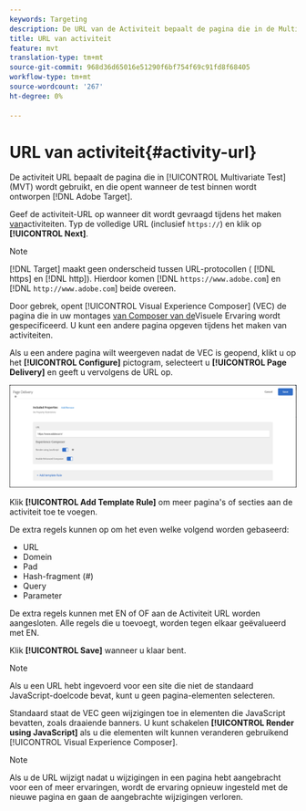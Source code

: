 ```yaml
---
keywords: Targeting
description: De URL van de Activiteit bepaalt de pagina die in de Multivariate Test (MVT) wordt gebruikt, en die opent wanneer de test in Adobe Target wordt ontworpen.
title: URL van activiteit
feature: mvt
translation-type: tm+mt
source-git-commit: 968d36d65016e51290f6bf754f69c91fd8f68405
workflow-type: tm+mt
source-wordcount: '267'
ht-degree: 0%

---
```



# URL van activiteit{#activity-url}

De activiteit URL bepaalt de pagina die in [!UICONTROL Multivariate Test] (MVT) wordt gebruikt, en die opent wanneer de test binnen wordt ontworpen [!DNL Adobe Target].

Geef de activiteit-URL op wanneer dit wordt gevraagd tijdens het maken [van](/help/c-activities/c-multivariate-testing/t-create-multivariate-test/create-multivariate-test.md)activiteiten. Typ de volledige URL (inclusief `https://`) en klik op **[!UICONTROL Next]**.

>[!NOTE]
>
>[!DNL Target] maakt geen onderscheid tussen URL-protocollen ( [!DNL https] en [!DNL http]). Hierdoor komen [!DNL `https://www.adobe.com`] en [!DNL `http://www.adobe.com`] beide overeen.

Door gebrek, opent [!UICONTROL Visual Experience Composer] (VEC) de pagina die in uw montages [van Composer van de](/help/administrating-target/visual-experience-composer-set-up.md)Visuele Ervaring wordt gespecificeerd. U kunt een andere pagina opgeven tijdens het maken van activiteiten.

Als u een andere pagina wilt weergeven nadat de VEC is geopend, klikt u op het **[!UICONTROL Configure]** pictogram, selecteert u **[!UICONTROL Page Delivery]** en geeft u vervolgens de URL op.

![Dialoogvenster Pagina-aflevering](/help/c-activities/c-multivariate-testing/t-create-multivariate-test/assets/url-config.png)

Klik **[!UICONTROL Add Template Rule]** om meer pagina&#39;s of secties aan de activiteit toe te voegen.

De extra regels kunnen op om het even welke volgend worden gebaseerd:

* URL
* Domein
* Pad
* Hash-fragment (#)
* Query
* Parameter

De extra regels kunnen met EN of OF aan de Activiteit URL worden aangesloten. Alle regels die u toevoegt, worden tegen elkaar geëvalueerd met EN.

Klik **[!UICONTROL Save]** wanneer u klaar bent.

>[!NOTE]
>
>Als u een URL hebt ingevoerd voor een site die niet de standaard JavaScript-doelcode bevat, kunt u geen pagina-elementen selecteren.

Standaard staat de VEC geen wijzigingen toe in elementen die JavaScript bevatten, zoals draaiende banners. U kunt schakelen **[!UICONTROL Render using JavaScript]** als u die elementen wilt kunnen veranderen gebruikend [!UICONTROL Visual Experience Composer].

>[!NOTE]
>
>Als u de URL wijzigt nadat u wijzigingen in een pagina hebt aangebracht voor een of meer ervaringen, wordt de ervaring opnieuw ingesteld met de nieuwe pagina en gaan de aangebrachte wijzigingen verloren.